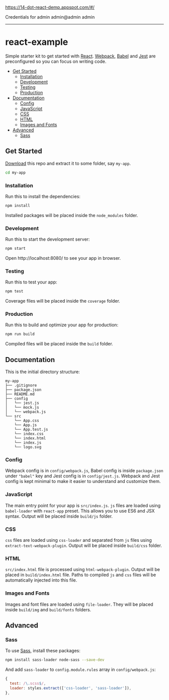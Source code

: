 
<a href="https://14-dot-react-demp.appspot.com/#/">https://14-dot-react-demp.appspot.com/#/</a>

Credentials for admin
admin@admin
admin

-------


# react-example

Simple starter kit to get started with [React]. [Webpack], [Babel] and [Jest] are preconfigured so you can focus on writing code.


<!-- TOC depthFrom:2 depthTo:3 withLinks:1 updateOnSave:1 orderedList:0 -->

- [Get Started](#get-started)
	- [Installation](#installation)
	- [Development](#development)
	- [Testing](#testing)
	- [Production](#production)
- [Documentation](#documentation)
	- [Config](#config)
	- [JavaScript](#javascript)
	- [CSS](#css)
	- [HTML](#html)
	- [Images and Fonts](#images-and-fonts)
- [Advanced](#advanced)
	- [Sass](#sass)

<!-- /TOC -->


## Get Started

[Download] this repo and extract it to some folder, say `my-app`.

```bash
cd my-app
```

### Installation

Run this to install the dependencies:

```bash
npm install
```

Installed packages will be placed inside the `node_modules` folder.

### Development

Run this to start the development server:

```bash
npm start
```

Open http://localhost:8080/ to see your app in browser.

### Testing

Run this to test your app:

```bash
npm test
```

Coverage files will be placed inside the `coverage` folder.

### Production

Run this to build and optimize your app for production:

```bash
npm run build
```

Compiled files will be placed inside the `build` folder.


## Documentation

This is the initial directory structure:

```
my-app
├── .gitignore
├── package.json
├── README.md
├── config
│   └── jest.js
│   └── mock.js
│   └── webpack.js
└── src
    └── App.css
    └── App.js
    └── App.test.js
    └── index.css
    └── index.html
    └── index.js
    └── logo.svg
```

### Config

Webpack config is in `config/webpack.js`, Babel config is inside `package.json` under `"babel"` key and Jest config is in `config/jest.js`. Webpack and Jest config is kept minimal to make it easier to understand and customize them.

### JavaScript

The main entry point for your app is `src/index.js`. `js` files are loaded using `babel-loader` with `react-app` preset. This allows you to use ES6 and JSX syntax. Output will be placed inside `build/js` folder.

### CSS

`css` files are loaded using `css-loader` and separated from `js` files using `extract-text-webpack-plugin`. Output will be placed inside `build/css` folder.

### HTML

`src/index.html` file is processed using `html-webpack-plugin`. Output will be placed in `build/index.html` file. Paths to compiled `js` and `css` files will be automatically injected into this file.

### Images and Fonts

Images and font files are loaded using `file-loader`. They will be placed inside `build/img` and `build/fonts` folders.


## Advanced

### Sass

To use [Sass], install these packages:

```bash
npm install sass-loader node-sass --save-dev
```

And add `sass-loader` to `config.module.rules` array in `config/webpack.js`:

```js
{
  test: /\.scss$/,
  loader: styles.extract(['css-loader', 'sass-loader']),
},
```

[Download]: https://github.com/react-example/react-example/archive/master.zip
[React]: https://facebook.github.io/react/
[Webpack]: https://webpack.js.org/
[Babel]: https://babeljs.io/
[Jest]: https://facebook.github.io/jest/
[Sass]: http://sass-lang.com/
